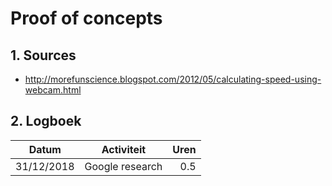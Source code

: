 # Proof of concepts 
## 1. Sources
* http://morefunscience.blogspot.com/2012/05/calculating-speed-using-webcam.html

## 2. Logboek
|       Datum       |                    Activiteit                    |        Uren       |
|-------------------|:------------------------------------------------:|------------------:|
|    31/12/2018     |                   Google research                |         0.5       |



